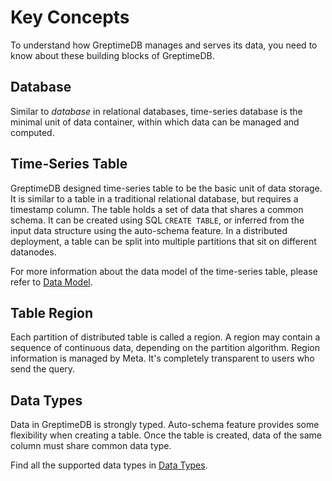 # Key Concepts

To understand how GreptimeDB manages and serves its data, you need to know about
these building blocks of GreptimeDB.

## Database

Similar to *database* in relational databases, time-series database is the minimal unit of
data container, within which data can be managed and computed.

## Time-Series Table

GreptimeDB designed time-series table to be the basic unit of data storage.
It is similar to a table in a traditional relational database, but requires a timestamp column.
The table holds a set of data that shares a common schema.
It can be created using SQL `CREATE TABLE`, or inferred from the input data structure using the auto-schema feature.
In a distributed deployment, a table can be split into multiple partitions that sit on different datanodes.

For more information about the data model of the time-series table, please refer to [Data Model](./data-model.md).

## Table Region

Each partition of distributed table is called a region. A region may contain a
sequence of continuous data, depending on the partition algorithm. Region
information is managed by Meta. It's completely transparent to users who send
the query.

## Data Types

Data in GreptimeDB is strongly typed. Auto-schema feature provides some
flexibility when creating a table. Once the table is created, data of the same
column must share common data type.

Find all the supported data types in [Data Types](../../reference/data-types.md).
